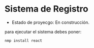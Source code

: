 <h1>  Sistema de Registro</h1>

- Estado de proyecgo: En construcción.

para ejecutar el sistema debes poner:

```nmp install react```
